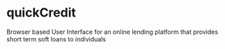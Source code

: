 # quickCredit
Browser based User Interface for an online lending platform that provides short term soft loans to individuals
